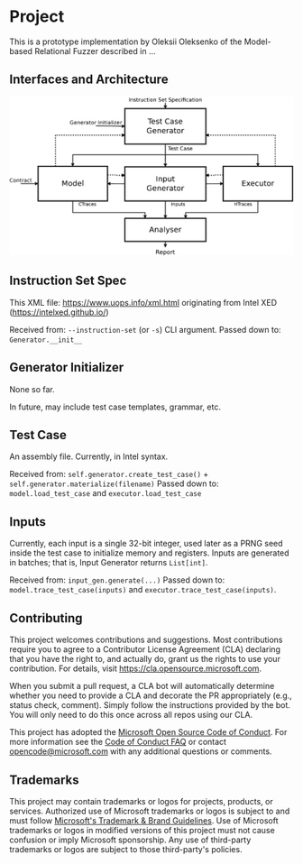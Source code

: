 # Project
This is a prototype implementation by Oleksii Oleksenko of the Model-based Relational Fuzzer described in ...

## Interfaces and Architecture

![architecture](Arch.png)

## Instruction Set Spec
This XML file: https://www.uops.info/xml.html originating from Intel XED (https://intelxed.github.io/)

Received from: `--instruction-set` (or `-s`) CLI argument.
Passed down to: `Generator.__init__`


## Generator Initializer
None so far.

In future, may include test case templates, grammar, etc.

## Test Case
An assembly file. Currently, in Intel syntax.

Received from: `self.generator.create_test_case()` + `self.generator.materialize(filename)`
Passed down to: `model.load_test_case` and `executor.load_test_case`


## Inputs
Currently, each input is a single 32-bit integer, used later as a PRNG seed inside the test case to initialize memory and registers.
Inputs are generated in batches; that is, Input Generator returns `List[int]`.

Received from: `input_gen.generate(...)`
Passed down to: `model.trace_test_case(inputs)` and `executor.trace_test_case(inputs)`.


## Contributing

This project welcomes contributions and suggestions.  Most contributions require you to agree to a
Contributor License Agreement (CLA) declaring that you have the right to, and actually do, grant us
the rights to use your contribution. For details, visit https://cla.opensource.microsoft.com.

When you submit a pull request, a CLA bot will automatically determine whether you need to provide
a CLA and decorate the PR appropriately (e.g., status check, comment). Simply follow the instructions
provided by the bot. You will only need to do this once across all repos using our CLA.

This project has adopted the [Microsoft Open Source Code of Conduct](https://opensource.microsoft.com/codeofconduct/).
For more information see the [Code of Conduct FAQ](https://opensource.microsoft.com/codeofconduct/faq/) or
contact [opencode@microsoft.com](mailto:opencode@microsoft.com) with any additional questions or comments.

## Trademarks

This project may contain trademarks or logos for projects, products, or services. Authorized use of Microsoft 
trademarks or logos is subject to and must follow 
[Microsoft's Trademark & Brand Guidelines](https://www.microsoft.com/en-us/legal/intellectualproperty/trademarks/usage/general).
Use of Microsoft trademarks or logos in modified versions of this project must not cause confusion or imply Microsoft sponsorship.
Any use of third-party trademarks or logos are subject to those third-party's policies.
